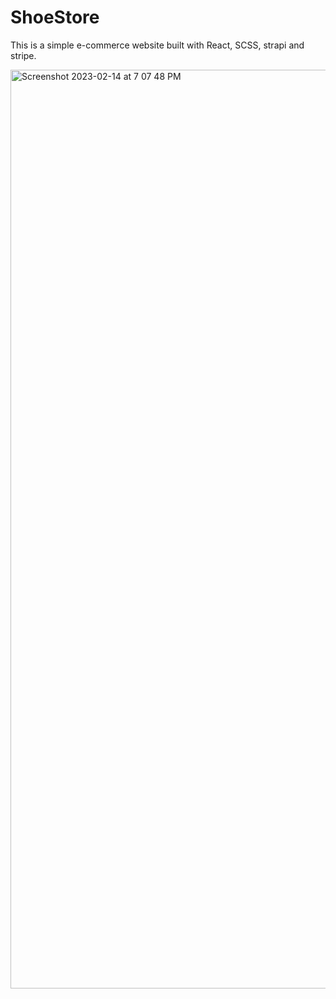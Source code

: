 # ShoeStore
This is a simple e-commerce website built with React, SCSS, strapi and stripe. 

<img width="1470" alt="Screenshot 2023-02-14 at 7 07 48 PM" src="https://user-images.githubusercontent.com/72748121/218759912-3d7b1355-5be0-4358-adac-5bf17ff363b5.png">
